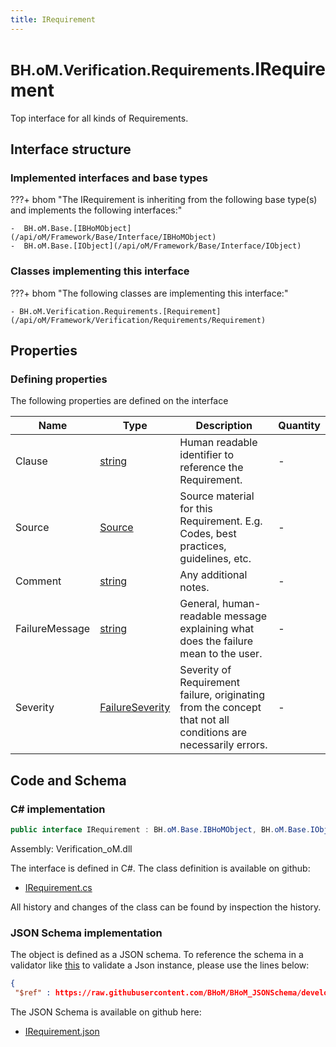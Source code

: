 ```yaml
---
title: IRequirement
---
```


# <small>BH.oM.Verification.Requirements.</small>**IRequirement**

Top interface for all kinds of Requirements.

## Interface structure

### Implemented interfaces and base types

???+ bhom "The IRequirement is inheriting from the following base type(s) and implements the following interfaces:"

    -  BH.oM.Base.[IBHoMObject](/api/oM/Framework/Base/Interface/IBHoMObject)
    -  BH.oM.Base.[IObject](/api/oM/Framework/Base/Interface/IObject)


### Classes implementing this interface

???+ bhom "The following classes are implementing this interface:"

    - BH.oM.Verification.Requirements.[Requirement](/api/oM/Framework/Verification/Requirements/Requirement)


## Properties



### Defining properties

The following properties are defined on the interface

| Name             | Type             | Description      | Quantity         |
|------------------|------------------|------------------|------------------|
| Clause | [string](https://learn.microsoft.com/en-us/dotnet/api/System.String?view=netstandard-2.0) | Human readable identifier to reference the Requirement. | - |
| Source | [Source](/api/oM/Framework/Data/Library/Source) | Source material for this Requirement. E.g. Codes, best practices, guidelines, etc. | - |
| Comment | [string](https://learn.microsoft.com/en-us/dotnet/api/System.String?view=netstandard-2.0) | Any additional notes. | - |
| FailureMessage | [string](https://learn.microsoft.com/en-us/dotnet/api/System.String?view=netstandard-2.0) | General, human-readable message explaining what does the failure mean to the user. | - |
| Severity | [FailureSeverity](/api/oM/Framework/Verification/Enums/FailureSeverity) | Severity of Requirement failure, originating from the concept that not all conditions are necessarily errors. | - |


## Code and Schema

### C# implementation

``` C# title="C#"
public interface IRequirement : BH.oM.Base.IBHoMObject, BH.oM.Base.IObject
```

Assembly: Verification_oM.dll

The interface is defined in C#. The class definition is available on github:

- [IRequirement.cs](https://github.com/BHoM/BHoM/blob/develop/Verification_oM/Requirements\Interfaces\IRequirement.cs)

All history and changes of the class can be found by inspection the history.
### JSON Schema implementation

The object is defined as a JSON schema. To reference the schema in a validator like [this](https://www.jsonschemavalidator.net/) to validate a Json instance, please use the lines below:

``` json title="JSON Schema"
{
 "$ref" : https://raw.githubusercontent.com/BHoM/BHoM_JSONSchema/develop/Verification_oM/Requirements/IRequirement.json}
```

The JSON Schema is available on github here:

- [IRequirement.json](https://github.com/BHoM/BHoM_JSONSchema/blob/develop/Verification_oM/Requirements/IRequirement.json)
